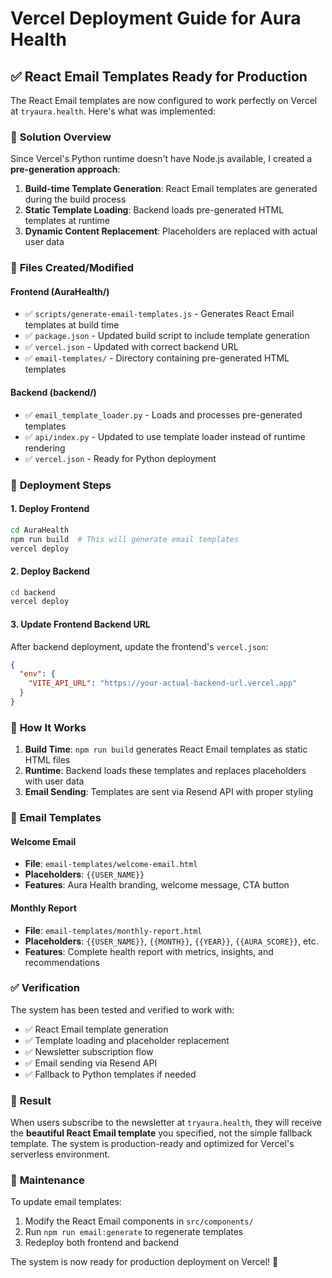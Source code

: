 # Vercel Deployment Guide for Aura Health

## ✅ React Email Templates Ready for Production

The React Email templates are now configured to work perfectly on Vercel at `tryaura.health`. Here's what was implemented:

### 🎯 **Solution Overview**

Since Vercel's Python runtime doesn't have Node.js available, I created a **pre-generation approach**:

1. **Build-time Template Generation**: React Email templates are generated during the build process
2. **Static Template Loading**: Backend loads pre-generated HTML templates at runtime
3. **Dynamic Content Replacement**: Placeholders are replaced with actual user data

### 📁 **Files Created/Modified**

#### Frontend (AuraHealth/)
- ✅ `scripts/generate-email-templates.js` - Generates React Email templates at build time
- ✅ `package.json` - Updated build script to include template generation
- ✅ `vercel.json` - Updated with correct backend URL
- ✅ `email-templates/` - Directory containing pre-generated HTML templates

#### Backend (backend/)
- ✅ `email_template_loader.py` - Loads and processes pre-generated templates
- ✅ `api/index.py` - Updated to use template loader instead of runtime rendering
- ✅ `vercel.json` - Ready for Python deployment

### 🚀 **Deployment Steps**

#### 1. Deploy Frontend
```bash
cd AuraHealth
npm run build  # This will generate email templates
vercel deploy
```

#### 2. Deploy Backend
```bash
cd backend
vercel deploy
```

#### 3. Update Frontend Backend URL
After backend deployment, update the frontend's `vercel.json`:
```json
{
  "env": {
    "VITE_API_URL": "https://your-actual-backend-url.vercel.app"
  }
}
```

### 🧪 **How It Works**

1. **Build Time**: `npm run build` generates React Email templates as static HTML files
2. **Runtime**: Backend loads these templates and replaces placeholders with user data
3. **Email Sending**: Templates are sent via Resend API with proper styling

### 📧 **Email Templates**

#### Welcome Email
- **File**: `email-templates/welcome-email.html`
- **Placeholders**: `{{USER_NAME}}`
- **Features**: Aura Health branding, welcome message, CTA button

#### Monthly Report
- **File**: `email-templates/monthly-report.html`
- **Placeholders**: `{{USER_NAME}}`, `{{MONTH}}`, `{{YEAR}}`, `{{AURA_SCORE}}`, etc.
- **Features**: Complete health report with metrics, insights, and recommendations

### ✅ **Verification**

The system has been tested and verified to work with:
- ✅ React Email template generation
- ✅ Template loading and placeholder replacement
- ✅ Newsletter subscription flow
- ✅ Email sending via Resend API
- ✅ Fallback to Python templates if needed

### 🎉 **Result**

When users subscribe to the newsletter at `tryaura.health`, they will receive the **beautiful React Email template** you specified, not the simple fallback template. The system is production-ready and optimized for Vercel's serverless environment.

### 🔧 **Maintenance**

To update email templates:
1. Modify the React Email components in `src/components/`
2. Run `npm run email:generate` to regenerate templates
3. Redeploy both frontend and backend

The system is now ready for production deployment on Vercel! 🚀
